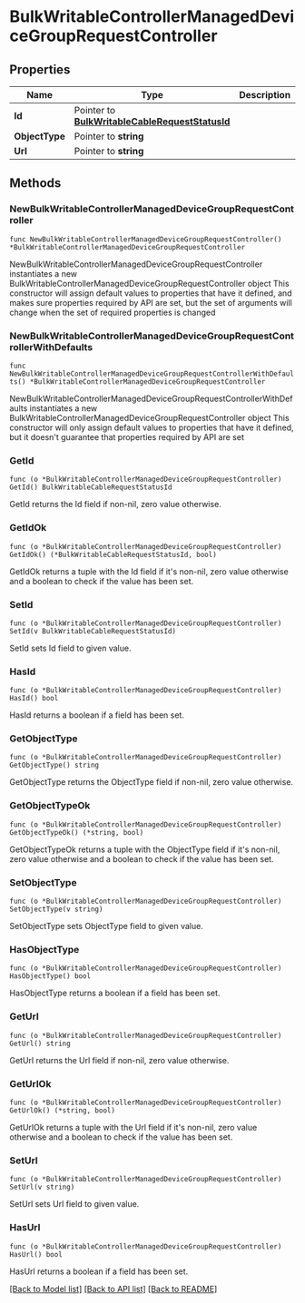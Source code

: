 # BulkWritableControllerManagedDeviceGroupRequestController

## Properties

Name | Type | Description | Notes
------------ | ------------- | ------------- | -------------
**Id** | Pointer to [**BulkWritableCableRequestStatusId**](BulkWritableCableRequestStatusId.md) |  | [optional] 
**ObjectType** | Pointer to **string** |  | [optional] 
**Url** | Pointer to **string** |  | [optional] 

## Methods

### NewBulkWritableControllerManagedDeviceGroupRequestController

`func NewBulkWritableControllerManagedDeviceGroupRequestController() *BulkWritableControllerManagedDeviceGroupRequestController`

NewBulkWritableControllerManagedDeviceGroupRequestController instantiates a new BulkWritableControllerManagedDeviceGroupRequestController object
This constructor will assign default values to properties that have it defined,
and makes sure properties required by API are set, but the set of arguments
will change when the set of required properties is changed

### NewBulkWritableControllerManagedDeviceGroupRequestControllerWithDefaults

`func NewBulkWritableControllerManagedDeviceGroupRequestControllerWithDefaults() *BulkWritableControllerManagedDeviceGroupRequestController`

NewBulkWritableControllerManagedDeviceGroupRequestControllerWithDefaults instantiates a new BulkWritableControllerManagedDeviceGroupRequestController object
This constructor will only assign default values to properties that have it defined,
but it doesn't guarantee that properties required by API are set

### GetId

`func (o *BulkWritableControllerManagedDeviceGroupRequestController) GetId() BulkWritableCableRequestStatusId`

GetId returns the Id field if non-nil, zero value otherwise.

### GetIdOk

`func (o *BulkWritableControllerManagedDeviceGroupRequestController) GetIdOk() (*BulkWritableCableRequestStatusId, bool)`

GetIdOk returns a tuple with the Id field if it's non-nil, zero value otherwise
and a boolean to check if the value has been set.

### SetId

`func (o *BulkWritableControllerManagedDeviceGroupRequestController) SetId(v BulkWritableCableRequestStatusId)`

SetId sets Id field to given value.

### HasId

`func (o *BulkWritableControllerManagedDeviceGroupRequestController) HasId() bool`

HasId returns a boolean if a field has been set.

### GetObjectType

`func (o *BulkWritableControllerManagedDeviceGroupRequestController) GetObjectType() string`

GetObjectType returns the ObjectType field if non-nil, zero value otherwise.

### GetObjectTypeOk

`func (o *BulkWritableControllerManagedDeviceGroupRequestController) GetObjectTypeOk() (*string, bool)`

GetObjectTypeOk returns a tuple with the ObjectType field if it's non-nil, zero value otherwise
and a boolean to check if the value has been set.

### SetObjectType

`func (o *BulkWritableControllerManagedDeviceGroupRequestController) SetObjectType(v string)`

SetObjectType sets ObjectType field to given value.

### HasObjectType

`func (o *BulkWritableControllerManagedDeviceGroupRequestController) HasObjectType() bool`

HasObjectType returns a boolean if a field has been set.

### GetUrl

`func (o *BulkWritableControllerManagedDeviceGroupRequestController) GetUrl() string`

GetUrl returns the Url field if non-nil, zero value otherwise.

### GetUrlOk

`func (o *BulkWritableControllerManagedDeviceGroupRequestController) GetUrlOk() (*string, bool)`

GetUrlOk returns a tuple with the Url field if it's non-nil, zero value otherwise
and a boolean to check if the value has been set.

### SetUrl

`func (o *BulkWritableControllerManagedDeviceGroupRequestController) SetUrl(v string)`

SetUrl sets Url field to given value.

### HasUrl

`func (o *BulkWritableControllerManagedDeviceGroupRequestController) HasUrl() bool`

HasUrl returns a boolean if a field has been set.


[[Back to Model list]](../README.md#documentation-for-models) [[Back to API list]](../README.md#documentation-for-api-endpoints) [[Back to README]](../README.md)


